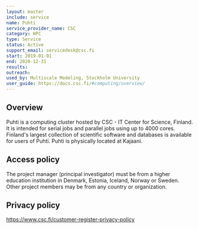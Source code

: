 ```yaml
---
layout: master
include: service
name: Puhti
service_provider_name: CSC
category: HPC
type: Service
status: Active
support_email: servicedesk@csc.fi
start: 2019-01-01
end: 2020-12-31
results:
outreach:
used_by: Multiscale Modeling, Stockholm University
user_guide: https://docs.csc.fi/#computing/overview/
---
```

<h2>Overview</h2>Puhti is a computing cluster hosted by CSC - IT Center for Science, Finland. It is intended for serial jobs and parallel jobs using up to 4000 cores. Finland's largest collection of scientific software and databases is available for users of Puhti. Puhti is physically located at Kajaani.

## Access policy
The project manager (principal investigator) must be from a higher education institution in Denmark, Estonia, Iceland, Norway or Sweden. Other project members may be from any country or organization.

## Privacy policy
https://www.csc.fi/customer-register-privacy-policy
